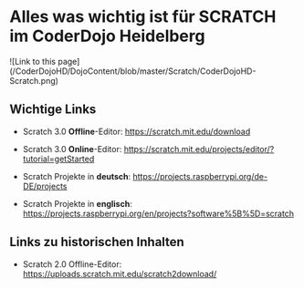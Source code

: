 # Alles was wichtig ist für SCRATCH im CoderDojo Heidelberg

![Link to this page] (/CoderDojoHD/DojoContent/blob/master/Scratch/CoderDojoHD-Scratch.png)

## Wichtige Links
* Scratch 3.0 **Offline**-Editor: https://scratch.mit.edu/download
* Scratch 3.0 **Online**-Editor: https://scratch.mit.edu/projects/editor/?tutorial=getStarted


* Scratch Projekte in **deutsch**: https://projects.raspberrypi.org/de-DE/projects
* Scratch Projekte in **englisch**: https://projects.raspberrypi.org/en/projects?software%5B%5D=scratch

## Links zu historischen Inhalten
* Scratch 2.0 Offline-Editor: https://uploads.scratch.mit.edu/scratch2download/

